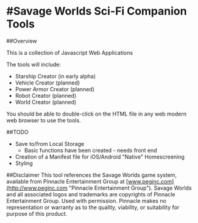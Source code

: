 #Savage Worlds Sci-Fi Companion Tools
==========================

##Overview

This is a collection of Javascript Web Applications

The tools will include:

* Starship Creator (in early alpha)
* Vehicle Creator (planned)
* Power Armor Creator (planned)
* Robot Creator (planned)
* World Creator (planned)

You should be able to double-click on the HTML file in any web modern web browser to use the tools.

##TODO

* Save to/from Local Storage
	* 	Basic functions have been created - needs front end
* Creation of a Manifest file for iOS/Android "Native" Homescreening
* Styling

##Disclaimer
This tool references the Savage Worlds game system, available from Pinnacle Entertainment Group at [www.peginc.com](http://www.peginc.com "Pinnacle Entertainment Group"). Savage Worlds and all associated logos and trademarks are copyrights of Pinnacle Entertainment Group. Used with permission. Pinnacle makes no representation or warranty as to the quality, viability, or suitability for purpose of this product.